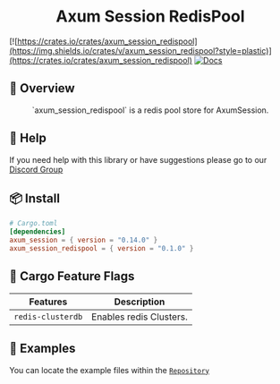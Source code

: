 <h1 align="center">
Axum Session RedisPool
</h1>

[![https://crates.io/crates/axum_session_redispool](https://img.shields.io/crates/v/axum_session_redispool?style=plastic)](https://crates.io/crates/axum_session_redispool)
[![Docs](https://docs.rs/axum_session_redispool/badge.svg)](https://docs.rs/axum_session_redispool)

## 📑 Overview

<p align="center">
`axum_session_redispool` is a redis pool store for AxumSession.
</p>

## 🚨 Help

If you need help with this library or have suggestions please go to our [Discord Group](https://discord.gg/gVXNDwpS3Z)

## 📦 Install

```toml
# Cargo.toml
[dependencies]
axum_session = { version = "0.14.0" }
axum_session_redispool = { version = "0.1.0" }
```

## 📱 Cargo Feature Flags
| Features                      | Description                                                        |
| ----------------------------- | ------------------------------------------------------------------ |
| `redis-clusterdb`             | Enables redis Clusters.                                            |

## 🔎 Examples

You can locate the example files within the [`Repository`](https://github.com/AscendingCreations/AxumSession/tree/main/examples) 